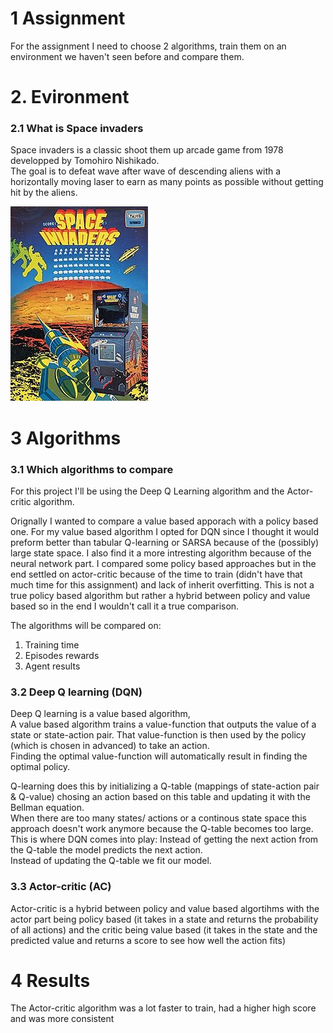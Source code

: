 # 1 Assignment
For the assignment I need to choose 2 algorithms, train them on an environment we haven't seen before and compare them.

# 2. Evironment
### 2.1 What is Space invaders

Space invaders is a classic shoot them up arcade game from 1978 developped by Tomohiro Nishikado. <br>
The goal is to defeat wave after wave of descending aliens with a horizontally moving laser to earn as many points as possible without getting hit by the aliens.<br>

![Screenshot](Space_Invaders.jpg)

# 3 Algorithms

### 3.1 Which algorithms to compare

For this project I'll be using the Deep Q Learning algorithm and the Actor-critic algorithm. <br>

Orignally I wanted to compare a value based apporach with a policy based one. For my value based algorithm I opted for DQN since I thought it would preform better
than tabular Q-learning or SARSA because of the (possibly) large state space. I also find it a more intresting algorithm because of the neural network part.
I compared some policy based approaches but in the end settled on actor-critic because of the time to train (didn't have that much time for this assignment) and lack of inherit overfitting. This is not a true policy based algorithm but rather a hybrid between policy and value based so in the end I wouldn't call it a true comparison.<br>

The algorithms will be compared on: <ol> <li>Training time</li> <li>Episodes rewards</li> <li>Agent results</li> </ol>   

### 3.2 Deep Q learning (DQN)

Deep Q learning is a value based algorithm, <br>
A value based algorithm trains a value-function that outputs the value of a state or state-action pair. That value-function is then used by the policy (which is chosen in advanced) to take an action. <br>
Finding the optimal value-function will automatically result in finding the optimal policy.

Q-learning does this by initializing a Q-table (mappings of state-action pair & Q-value) chosing an action based on this table and updating it with the Bellman equation. <br>
When there are too many states/ actions or a continous state space  this approach doesn't work anymore because the Q-table becomes too large. <br>
This is where DQN comes into play: 
    Instead of getting the next action from the Q-table the model predicts the next action. <br>
    Instead of updating the Q-table we fit our model.


### 3.3 Actor-critic (AC)
Actor-critic is a hybrid between policy and value based algortihms with the actor part being policy based (it takes in a state and returns the probability of all actions) and the critic being value based (it takes in the state and the predicted value and returns a score to see how well the action fits)

# 4 Results
The Actor-critic algorithm was a lot faster to train, had a higher high score and was more consistent 
